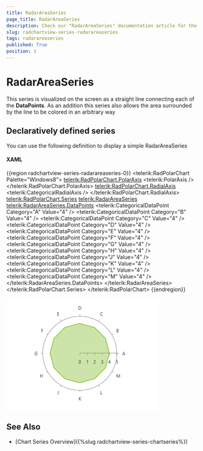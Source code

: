 ```yaml
---
title: RadarAreaSeries
page_title: RadarAreaSeries
description: Check our "RadarAreaSeries" documentation article for the RadChartView WPF control.
slug: radchartview-series-radarareaseries
tags: radarareaseries
published: True
position: 1
---
```


# RadarAreaSeries

This series is visualized on the screen as a straight line connecting each of the __DataPoints__. As an addition this series also allows the area surrounded by the line to be colored in an arbitrary way      

## Declaratively defined series

You can use the following definition to display a simple RadarAreaSeries

#### __XAML__
{{region radchartview-series-radarareaseries-0}}
	<telerik:RadPolarChart Palette="Windows8">
		<telerik:RadPolarChart.PolarAxis>
			<telerik:PolarAxis />
		</telerik:RadPolarChart.PolarAxis>
		<telerik:RadPolarChart.RadialAxis>
			<telerik:CategoricalRadialAxis />
		</telerik:RadPolarChart.RadialAxis>
		<telerik:RadPolarChart.Series>
			<telerik:RadarAreaSeries>
				<telerik:RadarAreaSeries.DataPoints>
					<telerik:CategoricalDataPoint Category="A" Value="4" />
					<telerik:CategoricalDataPoint Category="B" Value="4" />
					<telerik:CategoricalDataPoint Category="C" Value="4" />
					<telerik:CategoricalDataPoint Category="D" Value="4" />
					<telerik:CategoricalDataPoint Category="E" Value="4" />
					<telerik:CategoricalDataPoint Category="F" Value="4" />
					<telerik:CategoricalDataPoint Category="G" Value="4" />
					<telerik:CategoricalDataPoint Category="H" Value="4" />
					<telerik:CategoricalDataPoint Category="J" Value="4" />
					<telerik:CategoricalDataPoint Category="K" Value="4" />
					<telerik:CategoricalDataPoint Category="L" Value="4" />
					<telerik:CategoricalDataPoint Category="M" Value="4" />
				</telerik:RadarAreaSeries.DataPoints>
			</telerik:RadarAreaSeries>
		</telerik:RadPolarChart.Series>
	</telerik:RadPolarChart>
{{endregion}}

![radchartview-series-radarareaseries](images/radchartview-series-radarareaseries.png)

## See Also
 * [Chart Series Overview]({%slug radchartview-series-chartseries%})